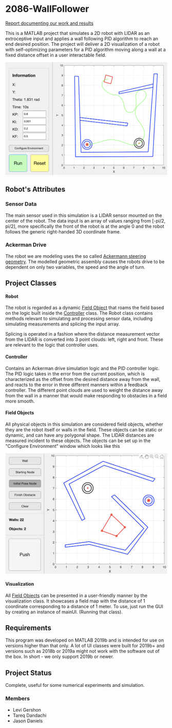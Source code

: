 # 2086-WallFollower
[Report documenting our work and results](https://www.overleaf.com/read/zbrfjkpjqtcb)

This is a MATLAB project that simulates a 2D robot with LIDAR as an extroceptive
input and applies a wall following PID algorithm to reach an end desired position.
The project will deliver a 2D visualization of a robot with self-optimizing
parameters for a PID algorithm moving along a wall at a fixed distance offset
in a user interactable field.

![Screenshot Example](resources/example.png)

## Robot's Attributes

### Sensor Data

The main sensor used in this simulation is a LIDAR sensor mounted on the center of
the robot. The data input is an array of values ranging from [-pi/2, pi/2], more
specifically the front of the robot is at the angle 0 and the robot follows the
generic right-handed 3D coordinate frame.

### Ackerman Drive

The robot we are modeling uses the so called [Ackermann steering geometry](https://en.wikipedia.org/wiki/Ackermann_steering_geometry). The modelled geometric
assembly causes the robots drive to be dependent on only two variables, the speed
and the angle of turn.

## Project Classes

#### Robot

The robot is regarded as a dynamic [Field Object](#field-objects) that roams the field
based on the logic built inside the [Controller](#controller) class. The Robot class
contains methods relevant to simulating and processing sensor data, including simulating
measurements and splicing the input array.

Splicing is operated in a fashion where the distance measurement vector from the LIDAR is
converted into 3 point clouds: left, right and front. These are relevant to the logic
that controller uses.

#### Controller

Contains an Ackerman drive simulation logic and the PID controller logic. The PID logic
takes in the error from the current position, which is characterized as the offset from
the desired distance away from the wall, and reacts to the error in three different
manners within a feedback controller. The different point clouds are used to weight the
distance away from the wall in a manner that would make responding to obstacles in a
field more smooth.

#### Field Objects

All physical objects in this simulation are considered field objects, whether they are
the robot itself or walls in the field. These objects can be static or dynamic, and can
have any polygonal shape. The LIDAR distances are measured incident to these objects. The objects can be set up in the "Configure Environment" window which looks like this

![Setup Window Screenshot](resources/setup_example.png)

#### Visualization

All [Field Objects](#field-objects) can be presented in a user-friendly manner by the
visualization class. It showcases a field map with the distance of 1 coordinate
corresponding to a distance of 1 meter. To use, just run the GUI by creating an instance of mainUI. (Running that class).

## Requirements

This program was developed on MATLAB 2019b and is intended for use on versions higher than that only. A lot of UI classes were built for 2019b+ and versions such as 2018b or 2019a might not work with the software out of the box. In short - we only support 2019b or newer.

## Project Status

Complete, useful for some numerical experiments and simulation.

### Members
 - Levi Gershon
 - Tareq Dandachi
 - Jason Daniels
